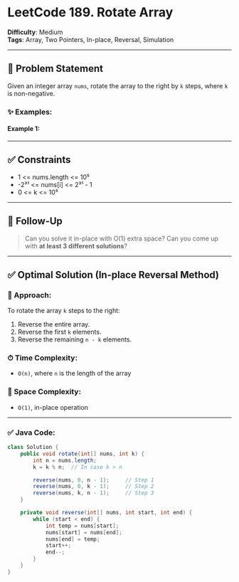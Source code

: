 # LeetCode 189. Rotate Array

**Difficulty**: Medium  
**Tags**: Array, Two Pointers, In-place, Reversal, Simulation

---

## 🧾 Problem Statement

Given an integer array `nums`, rotate the array to the right by `k` steps, where `k` is non-negative.

### ✨ Examples:

#### Example 1:






---

## ✅ Constraints

- 1 <= nums.length <= 10⁵
- -2³¹ <= nums[i] <= 2³¹ - 1
- 0 <= k <= 10⁵

---

## 🧠 Follow-Up

> Can you solve it in-place with O(1) extra space?
> Can you come up with **at least 3 different solutions**?

---

## ✅ Optimal Solution (In-place Reversal Method)

### 🔄 Approach:

To rotate the array `k` steps to the right:
1. Reverse the entire array.
2. Reverse the first `k` elements.
3. Reverse the remaining `n - k` elements.

### ⏱ Time Complexity:
- `O(n)`, where `n` is the length of the array

### 🧠 Space Complexity:
- `O(1)`, in-place operation

---

### ✅ Java Code:

```java
class Solution {
    public void rotate(int[] nums, int k) {
        int n = nums.length;
        k = k % n;  // In case k > n

        reverse(nums, 0, n - 1);     // Step 1
        reverse(nums, 0, k - 1);     // Step 2
        reverse(nums, k, n - 1);     // Step 3
    }

    private void reverse(int[] nums, int start, int end) {
        while (start < end) {
            int temp = nums[start];
            nums[start] = nums[end];
            nums[end] = temp;
            start++;
            end--;
        }
    }
}

